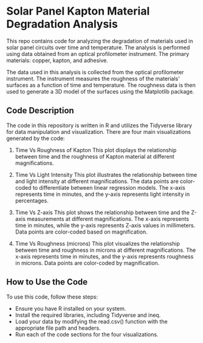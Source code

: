 # Solar Panel Kapton Material Degradation Analysis
This repo contains code for analyzing the degradation of materials used in solar panel circuits over time and temperature. The analysis is performed using data obtained from an optical profilometer instrument. The primary materials: copper, kapton, and adhesive.

The data used in this analysis is collected from the optical profilometer instrument. The instrument measures the roughness of the materials' surfaces as a function of time and temperature. The roughness data is then used to generate a 3D model of the surfaces using the Matplotlib package.

## Code Description
The code in this repository is written in R and utilizes the Tidyverse library for data manipulation and visualization. 
There are four main visualizations generated by the code:

1. Time Vs Roughness of Kapton
This plot displays the relationship between time and the roughness of Kapton material at different magnifications. 

2. Time Vs Light Intensity
This plot illustrates the relationship between time and light intensity at different magnifications. The data points are color-coded to differentiate between linear regression models. The x-axis represents time in minutes, and the y-axis represents light intensity in percentages.

3. Time Vs Z-axis
This plot shows the relationship between time and the Z-axis measurements at different magnifications. The x-axis represents time in minutes, while the y-axis represents Z-axis values in millimeters. Data points are color-coded based on magnification.

4. Time Vs Roughness (microns)
This plot visualizes the relationship between time and roughness in microns at different magnifications. The x-axis represents time in minutes, and the y-axis represents roughness in microns. Data points are color-coded by magnification.

## How to Use the Code
To use this code, follow these steps:

- Ensure you have R installed on your system.
- Install the required libraries, including Tidyverse and ineq.
- Load your data by modifying the read.csv() function with the appropriate file path and headers.
- Run each of the code sections for the four visualizations.
